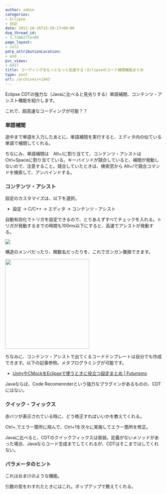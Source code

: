 ```yaml
---
author: admin
categories:
- Eclipse
- 日記
date: 2013-10-26T15:29:17+00:00
dsq_thread_id:
- 3.7206277e+09
page_layout:
- col2
pdrp_attributionLocation:
- end
pvc_views:
- 6417
title: コーディングをもっともっと加速する！Eclipseのコード補間機能まとめ
type: post
url: /archives/=1943
---
```


Eclipse CDTの強力な（Javaに比べると見劣りする）単語補間、コンテンツ・アシスト機能を紹介します。

これで、超高速なコーディングが可能？？

### 単語補間

途中まで単語を入力したあとに、単語補間を実行すると、エディタ内の似ている単語で補間してくれる。

ちなにみ、単語補間は　Alt+/に割り当てて、コンテンツ・アシストは Ctrl+Spaceに割り当てている。キーバインドが競合していると、補間が発動しないので、注意すること。競合していたときは、検索窓から Alt+/で競合コマンドを検索して、アンバインドする。

### コンテンツ・アシスト

設定のカスタマイズは、以下を選択。

  * 設定 -> C/C++ -> エディタ -> コンテンツ・アシスト

自動有効化でトリガを設定できるので、とりあえずすべてチェックを入れる。トリガが発動するまでの時間も100ms以下にすると、高速でアシストが発動する。

![][1]

構造のメンバだったり、関数名だったりを、これでガンガン置換できます。

[<img src="https://lh6.googleusercontent.com/-i11dkc4duYo/Umvdo00DIvI/AAAAAAAAA3U/dK5WcwBFycU/s288/SnapCrab_CC%252B%252B%2520-%2520modernCPPTDDtppSoundexTestcpp%2520-%2520Eclipse_2013-10-27_0-7-46_No-00.png" height="288" width="269" />][2]

ちなみに、コンテンツ・アシストで出てくるコードテンプレートは自分でも作成できます。以下の記事参照。メタプログラミングが可能です。

  * [UnityやCMockをEclipseで使うときに役立つ設定まとめ | Futurismo][3]

Javaならば、Code Recomennderという強力なプラグインがあるものの、CDTにはない。

### クイック・フィックス

赤バツが表示されている時に、どう修正すればいいかを教えてくれる。

Ctrl+,でエラー箇所に飛んで、Ctrl+1を次々に実施してエラー箇所を修正。

Javaに比べると、CDTのクイックフィックスは貧弱。定義がないメソッドがあった場合、Javaならコード生成までしてくれるが、CDTはそこまではしてくれない。

### パラメータのヒント

これはおまけのような機能。

引数の型をわすれたときにはこれ。ポップアップで教えてくれる。

 [1]: http://lh4.ggpht.com/-HpWeUTz0hbE/UmvYyWGHUpI/AAAAAAAAA28/tQKNPXzqYCo/SnapCrab_NoName_2013-10-26_23-56-38_No-00.jpg
 [2]: https://picasaweb.google.com/lh/photo/g5fVCKhLzPlqtqDdQqOzLTyD6hjDXGH6XyE6iLrzolo?feat=embedwebsite
 [3]: https://futurismo.biz/archives/1391